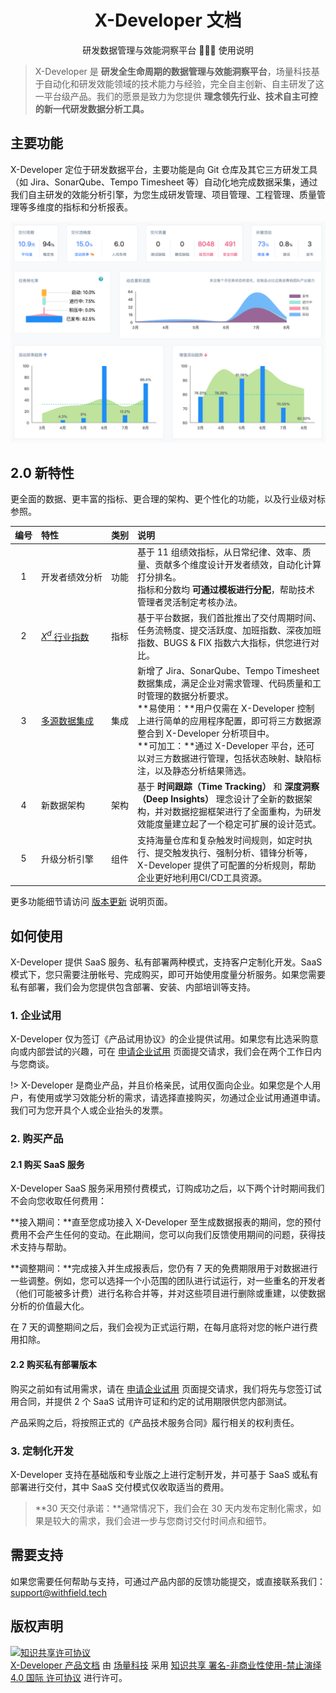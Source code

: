 <div align="center">

# X-Developer 文档

研发数据管理与效能洞察平台 :rocket::rocket::rocket: 使用说明

</div>

> X-Developer 是 **研发全生命周期的数据管理与效能洞察平台**，场量科技基于自动化和研发效能领域的技术能力与经验，完全自主创新、自主研发了这一平台级产品。我们的愿景是致力为您提供 **理念领先行业、技术自主可控的新一代研发数据分析工具。**

## 主要功能

X-Developer 定位于研发数据平台，主要功能是向 Git 仓库及其它三方研发工具（如 Jira、SonarQube、Tempo Timesheet 等）自动化地完成数据采集，通过我们自主研发的效能分析引擎，为您生成研发管理、项目管理、工程管理、质量管理等多维度的指标和分析报表。

![交付洞察](_media/deep-insights.png)

## 2.0 新特性

更全面的数据、更丰富的指标、更合理的架构、更个性化的功能，以及行业级对标参照。

|<nobr>编号</nobr> |<nobr>特性</nobr> |<nobr>类别</nobr>  | <nobr>说明</nobr>|
|:---:| :--- | :---: | :---
|1|<nobr>开发者绩效分析<nobr>|功能|基于 11 组绩效指标，从日常纪律、效率、质量、贡献多个维度设计开发者绩效，自动化计算打分排名。<br>指标和分数均 **可通过模板进行分配**，帮助技术管理者灵活制定考核办法。|
|2|<nobr>[$X^d$ 行业指数](https://x-developer.cn/benchmark)</nobr>|<nobr>指标<nobr>|基于平台数据，我们首批推出了交付周期时间、任务流畅度、提交活跃度、加班指数、深夜加班指数、BUGS & FIX 指数六大指标，供您进行对比。|
|3|<nobr>[多源数据集成](https://x-developer.cn/integration/)</nobr>|<nobr>集成<nobr>|新增了 Jira、SonarQube、Tempo Timesheet 数据集成，满足企业对需求管理、代码质量和工时管理的数据分析要求。<br>**易使用：**用户仅需在 X-Developer 控制上进行简单的应用程序配置，即可将三方数据源整合到 X-Developer 分析项目中。<br>**可加工：**通过 X-Developer 平台，还可以对三方数据进行管理，包括状态映射、缺陷标注，以及静态分析结果筛选。|
|4|<nobr>新数据架构</nobr>|<nobr>架构<nobr>|基于 **时间跟踪（Time Tracking）** 和 **深度洞察（Deep Insights）** 理念设计了全新的数据架构，并对数据挖掘框架进行了全面重构，为研发效能度量建立起了一个稳定可扩展的设计范式。|
|5|<nobr>升级分析引擎</nobr>|<nobr>组件<nobr>|支持海量仓库和复杂触发时间规则，如定时执行、提交触发执行、强制分析、错锋分析等，X-Developer 提供了可配置的分析规则，帮助企业更好地利用CI/CD工具资源。|

更多功能细节请访问 [版本更新](updates) 说明页面。

## 如何使用

X-Developer 提供 SaaS 服务、私有部署两种模式，支持客户定制化开发。SaaS 模式下，您只需要注册帐号、完成购买，即可开始使用度量分析服务。如果您需要私有部署，我们会为您提供包含部署、安装、内部培训等支持。

### 1. 企业试用

X-Developer 仅为签订《产品试用协议》的企业提供试用。如果您有比选采购意向或内部尝试的兴趣，可在 [申请企业试用](https://x-developer.cn/request) 页面提交请求，我们会在两个工作日内与您商谈。

!> X-Developer 是商业产品，并且价格亲民，试用仅面向企业。如果您是个人用户，有使用或学习效能分析的需求，请选择直接购买，勿通过企业试用通道申请。我们可为您开具个人或企业抬头的发票。

### 2. 购买产品

#### 2.1 购买 SaaS 服务

X-Developer SaaS 服务采用预付费模式，订购成功之后，以下两个计时期间我们不会向您收取任何费用：

**接入期间：**直至您成功接入 X-Developer 至生成数据报表的期间，您的预付费用不会产生任何的变动。在此期间，您可以向我们反馈使用期间的问题，获得技术支持与帮助。

**调整期间：**完成接入并生成报表后，您仍有 7 天的免费期限用于对数据进行一些调整。例如，您可以选择一个小范围的团队进行试运行，对一些重名的开发者（他们可能被多计费）进行名称合并等，并对这些项目进行删除或重建，以使数据分析的价值最大化。

在 7 天的调整期间之后，我们会视为正式运行期，在每月底将对您的帐户进行费用扣除。

#### 2.2 购买私有部署版本

购买之前如有试用需求，请在 [申请企业试用](https://x-developer.cn/request) 页面提交请求，我们将先与您签订试用合同，并提供 2 个 SaaS 试用许可证和约定的试用期限供您内部测试。

产品采购之后，将按照正式的《产品技术服务合同》履行相关的权利责任。

### 3. 定制化开发

X-Developer 支持在基础版和专业版之上进行定制开发，并可基于 SaaS 或私有部署进行交付，其中 SaaS 交付模式仅收取适当的费用。

> **30 天交付承诺：**通常情况下，我们会在 30 天内发布定制化需求，如果是较大的需求，我们会进一步与您商讨交付时间点和细节。

## 需要支持

如果您需要任何帮助与支持，可通过产品内部的反馈功能提交，或直接联系我们：[support@withfield.tech](mailto:support@withfield.tech)

## 版权声明

<a rel="license" href="http://creativecommons.org/licenses/by-nc-nd/4.0/"><img alt="知识共享许可协议" style="border-width:0" src="https://i.creativecommons.org/l/by-nc-nd/4.0/88x31.png" /></a><br /><a xmlns:dct="http://purl.org/dc/terms/" href="https://fieldtech.github.io/xdocs" property="dct:title" rel="dct:type">X-Developer 产品文档</a> 由 <a xmlns:cc="http://creativecommons.org/ns#" href="http://withfield.tech" property="cc:attributionName" rel="cc:attributionURL">场量科技</a> 采用 <a rel="license" href="http://creativecommons.org/licenses/by-nc-nd/4.0/">知识共享 署名-非商业性使用-禁止演绎 4.0 国际 许可协议</a> 进行许可。
